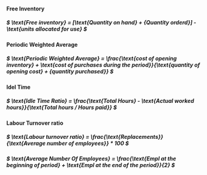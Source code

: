 #### Free Inventory

##### $ \text{Free inventory} = [\text{Quantity on hand} + {Quantity orderd}] - \text{units allocated for use} $


#### Periodic Weighted Average

##### $ \text{Periodic Weighted Average} =  \frac{\text{cost of opening inventory} + \text{cost of purchases during the period}}{\text{quantity of opening cost} + {quantity purchased}} $

#### Idel Time

##### $ \text{Idle Time Ratio} = \frac{\text{Total Hours} - \text{Actual worked hours}}{\text{Total hours / Hours paid}} $

#### Labour Turnover ratio

##### $ \text{Labour turnover ratio} = \frac{\text{Replacements}}{\text{Average number of employees}} * 100 $


##### $ \text{Average Number Of Employees} = \frac{\text{Empl at the beginning of period} + \text{Empl at the end of the period}}{2} $